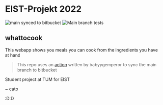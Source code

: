 # EIST-Projekt 2022

![main synced to bitbucket](https://github.com/cato447/EIST-Teamprojekt/actions/workflows/bitbucket-sync.yml/badge.svg)
![Main branch tests](https://github.com/cato447/EIST-Teamprojekt/actions/workflows/run-tests.yml/badge.svg)

## whattocook
This webapp shows you meals you can cook from the ingredients you have at hand

> This repo uses an [action](https://github.com/babyygemperor) written by babyygemperor to sync the main branch to bitbucket

Student project at TUM for EIST

~ cato

:D:D
